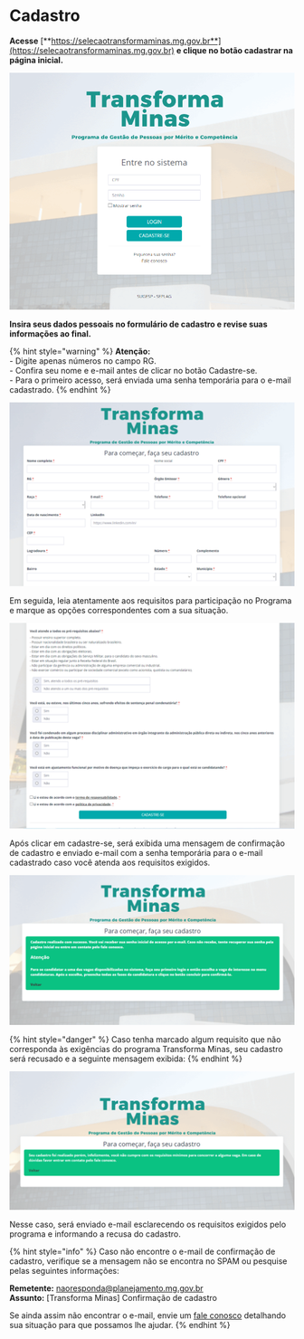 # Cadastro

**Acesse** [**https://selecaotransformaminas.mg.gov.br**](https://selecaotransformaminas.mg.gov.br) **e clique no botão cadastrar na página inicial.**

![](<.gitbook/assets/image (52).png>)

**Insira seus dados pessoais no formulário de cadastro e revise suas informações ao final.**

{% hint style="warning" %}
**Atenção:**\
\- Digite apenas números no campo RG.\
\- Confira seu nome e e-mail antes de clicar no botão Cadastre-se.\
\- Para o primeiro acesso, será enviada uma senha temporária para o e-mail cadastrado.
{% endhint %}

![](<.gitbook/assets/image (51).png>)

Em seguida, leia atentamente aos requisitos para participação no Programa e marque as opções correspondentes com a sua situação.

![](<.gitbook/assets/image (58).png>)

Após clicar em cadastre-se, será exibida uma mensagem de confirmação de cadastro e enviado e-mail com a senha temporária para o e-mail cadastrado caso você atenda aos requisitos exigidos.

![](<.gitbook/assets/image (6).png>)

{% hint style="danger" %}
Caso tenha marcado algum requisito que não corresponda às exigências do programa Transforma Minas, seu cadastro será recusado e a seguinte mensagem exibida:
{% endhint %}

![](<.gitbook/assets/image (11).png>)

Nesse caso, será enviado e-mail esclarecendo os requisitos exigidos pelo programa e informando a recusa do cadastro.

{% hint style="info" %}
Caso não encontre o e-mail de confirmação de cadastro, verifique se a mensagem não se encontra no SPAM ou pesquise pelas seguintes informações:

**Remetente:** naoresponda@planejamento.mg.gov.br\
**Assunto:** \[Transforma Minas] Confirmação de cadastro

Se ainda assim não encontrar o e-mail, envie um [fale conosco](https://www.mg.gov.br/transforma-minas/fale-conosco) detalhando sua situação para que possamos lhe ajudar.
{% endhint %}
